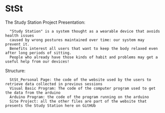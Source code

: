 # StSt
The Study Station Project
Presentation:
	
	  "Study Station" is a system thought as a wearable device that avoids health issues
	  caused by wrong postures maintained over time: our system may prevent it. 
	  Benefits interest all users that want to keep the body relaxed even after long periods of sitting. 
	  People who already have those kinds of habit and problems may get a useful help from our devices!
		
Structure:

      StSt_Personal Page: the code of the website used by the users to retrieve data collected in previous sessions
      Visual Basic Program: The code of the computer program used to get the data from the arduino
      Arduino Program: the code of the program running on the arduino
      Site Project: all the other files are part of the website that presents the Study Station here on GitHUb

